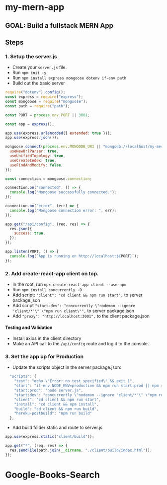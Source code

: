 # my-mern-app

## GOAL: Build a fullstack MERN App

## Steps

### 1. Setup the server.js

- Create your `server.js` file.
- Run `npm init -y`
- Run `npm install express mongoose dotenv if-env path`
- Build out the basic server

```javascript
require("dotenv").config();
const express = require("express");
const mongoose = require("mongoose");
const path = require("path");

const PORT = process.env.PORT || 3001;

const app = express();

app.use(express.urlencoded({ extended: true }));
app.use(express.json());

mongoose.connect(process.env.MONGODB_URI || "mongodb://localhost/my-mern", {
  useNewUrlParser: true,
  useUnifiedTopology: true,
  useCreateIndex: true,
  useFindAndModify: false,
});

const connection = mongoose.connection;

connection.on("connected", () => {
  console.log("Mongoose successfully connected.");
});

connection.on("error", (err) => {
  console.log("Mongoose connection error: ", err);
});

app.get("/api/config", (req, res) => {
  res.json({
    success: true,
  });
});

app.listen(PORT, () => {
  console.log(`App is running on http://localhost:${PORT}`);
});
```

### 2. Add create-react-app client on top.

- In the root, run `npx create-react-app client --use-npm`
- Run `npm install concurrently -D`
- Add script: `"client": "cd client && npm run start",` to server package.json
- Add script `"start-dev": "concurrently \"nodemon --ignore 'client/*'\" \"npm run client\"",` to server package.json
- Add `"proxy": "http://localhost:3001",` to the client package.json

#### Testing and Validation

- Install axios in the client directory
- Make an API call to the `/api/config` route and log it to the console.

### 3. Set the app up for Production

- Update the scripts object in the server package.json:

```javascript
  "scripts": {
    "test": "echo \"Error: no test specified\" && exit 1",
    "start": "if-env NODE_ENV=production && npm run start:prod || npm run start:dev",
    "start:prod": "node server.js",
    "start:dev": "concurrently \"nodemon --ignore 'client/*'\" \"npm run client\"",
    "client": "cd client && npm run start",
    "install": "cd client && npm install",
    "build": "cd client && npm run build",
    "heroku-postbuild": "npm run build"
  },
```

- Add build folder static and route to server.js

```javascript
app.use(express.static("client/build"));
```

```javascript
app.get("*", (req, res) => {
  res.sendFile(path.join(__dirname, "./client/build/index.html"));
});
```
# Google-Books-Search
